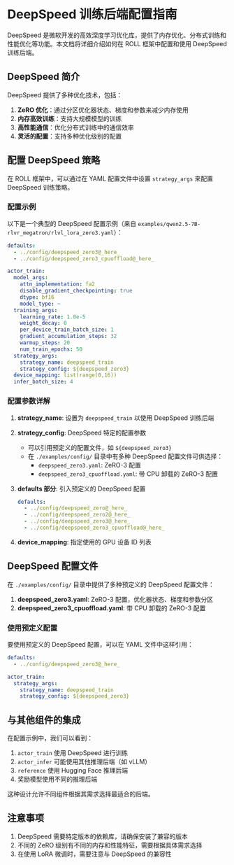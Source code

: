 # DeepSpeed 训练后端配置指南

DeepSpeed 是微软开发的高效深度学习优化库，提供了内存优化、分布式训练和性能优化等功能。本文档将详细介绍如何在 ROLL 框架中配置和使用 DeepSpeed 训练后端。

## DeepSpeed 简介

DeepSpeed 提供了多种优化技术，包括：
1. **ZeRO 优化**：通过分区优化器状态、梯度和参数来减少内存使用
2. **内存高效训练**：支持大规模模型的训练
3. **高性能通信**：优化分布式训练中的通信效率
4. **灵活的配置**：支持多种优化级别的配置

## 配置 DeepSpeed 策略

在 ROLL 框架中，可以通过在 YAML 配置文件中设置 `strategy_args` 来配置 DeepSpeed 训练策略。

### 配置示例

以下是一个典型的 DeepSpeed 配置示例（来自 `examples/qwen2.5-7B-rlvr_megatron/rlvl_lora_zero3.yaml`）：

```yaml
defaults:
  - ../config/deepspeed_zero3@_here_
  - ../config/deepspeed_zero3_cpuoffload@_here_

actor_train:
  model_args:
    attn_implementation: fa2
    disable_gradient_checkpointing: true
    dtype: bf16
    model_type: ~
  training_args:
    learning_rate: 1.0e-5
    weight_decay: 0
    per_device_train_batch_size: 1
    gradient_accumulation_steps: 32
    warmup_steps: 20
    num_train_epochs: 50
  strategy_args:
    strategy_name: deepspeed_train
    strategy_config: ${deepspeed_zero3}
  device_mapping: list(range(0,16))
  infer_batch_size: 4
```

### 配置参数详解

1. **strategy_name**: 设置为 `deepspeed_train` 以使用 DeepSpeed 训练后端

2. **strategy_config**: DeepSpeed 特定的配置参数
   - 可以引用预定义的配置文件，如 `${deepspeed_zero3}`
   - 在 `./examples/config/` 目录中有多种 DeepSpeed 配置文件可供选择：
     - `deepspeed_zero3.yaml`: ZeRO-3 配置
     - `deepspeed_zero3_cpuoffload.yaml`: 带 CPU 卸载的 ZeRO-3 配置

3. **defaults 部分**: 引入预定义的 DeepSpeed 配置
   ```yaml
   defaults:
     - ../config/deepspeed_zero@_here_
     - ../config/deepspeed_zero2@_here_
     - ../config/deepspeed_zero3@_here_
     - ../config/deepspeed_zero3_cpuoffload@_here_
   ```

4. **device_mapping**: 指定使用的 GPU 设备 ID 列表

## DeepSpeed 配置文件

在 `./examples/config/` 目录中提供了多种预定义的 DeepSpeed 配置文件：

1. **deepspeed_zero3.yaml**: ZeRO-3 配置，优化器状态、梯度和参数分区
2. **deepspeed_zero3_cpuoffload.yaml**: 带 CPU 卸载的 ZeRO-3 配置

### 使用预定义配置

要使用预定义的 DeepSpeed 配置，可以在 YAML 文件中这样引用：

```yaml
defaults:
  - ../config/deepspeed_zero3@_here_

actor_train:
  strategy_args:
    strategy_name: deepspeed_train
    strategy_config: ${deepspeed_zero3}
```

## 与其他组件的集成

在配置示例中，我们可以看到：

1. `actor_train` 使用 DeepSpeed 进行训练
2. `actor_infer` 可能使用其他推理后端（如 vLLM）
3. `reference` 使用 Hugging Face 推理后端
4. 奖励模型使用不同的推理后端

这种设计允许不同组件根据其需求选择最适合的后端。


## 注意事项

1. DeepSpeed 需要特定版本的依赖库，请确保安装了兼容的版本
2. 不同的 ZeRO 级别有不同的内存和性能特征，需要根据具体需求选择
3. 在使用 LoRA 微调时，需要注意与 DeepSpeed 的兼容性
